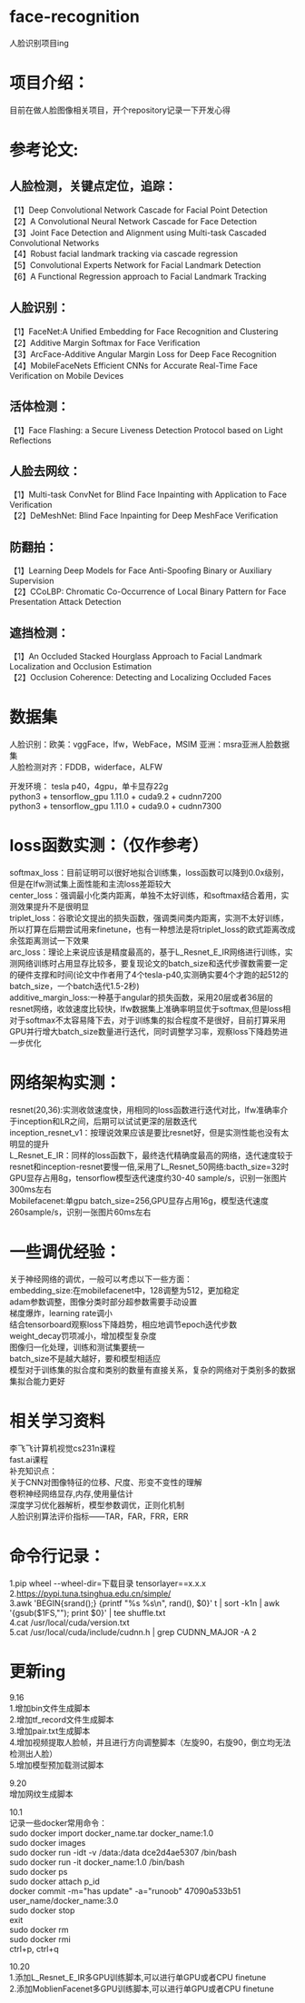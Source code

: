 # face-recognition
人脸识别项目ing<br/>

# 项目介绍：<br/>
目前在做人脸图像相关项目，开个repository记录一下开发心得<br/>

# 参考论文:<br/>
## 人脸检测，关键点定位，追踪：<br/>
【1】Deep Convolutional Network Cascade for Facial Point Detection<br/>
【2】A Convolutional Neural Network Cascade for Face Detection<br/>
【3】Joint Face Detection and Alignment using Multi-task Cascaded Convolutional Networks<br/>
【4】Robust facial landmark tracking via cascade regression<br/>
【5】Convolutional Experts Network for Facial Landmark Detection<br/>
【6】A Functional Regression approach to Facial Landmark Tracking<br/>

## 人脸识别：<br/>
【1】FaceNet:A Unified Embedding for Face Recognition and Clustering<br/>
【2】Additive Margin Softmax for Face Verification<br/>
【3】ArcFace-Additive Angular Margin Loss for Deep Face Recognition<br/>
【4】MobileFaceNets Efficient CNNs for Accurate Real-Time Face Verification on Mobile Devices <br/>

## 活体检测：<br/>
【1】Face Flashing: a Secure Liveness Detection Protocol based on Light Reflections<br/>

## 人脸去网纹：<br/>
【1】Multi-task ConvNet for Blind Face Inpainting with Application to Face Verification<br/>
【2】DeMeshNet: Blind Face Inpainting for Deep MeshFace Verification<br/>

## 防翻拍：<br/>
【1】Learning Deep Models for Face Anti-Spoofing Binary or Auxiliary Supervision<br/>
【2】CCoLBP: Chromatic Co-Occurrence of Local Binary Pattern for Face Presentation Attack Detection<br/>

## 遮挡检测：<br/>
【1】An Occluded Stacked Hourglass Approach to Facial Landmark Localization and Occlusion Estimation<br/>
【2】Occlusion Coherence: Detecting and Localizing Occluded Faces<br/>

# 数据集<br/>
人脸识别：欧美：vggFace，lfw，WebFace，MSIM   亚洲：msra亚洲人脸数据集<br/>
人脸检测对齐：FDDB，widerface，ALFW<br/>

开发环境：
tesla p40，4gpu，单卡显存22g<br/>
python3 + tensorflow_gpu 1.11.0 + cuda9.2 + cudnn7200<br/>
python3 + tensorflow_gpu 1.11.0 + cuda9.0 + cudnn7300<br/>


# loss函数实测：（仅作参考）<br/>
softmax_loss：目前证明可以很好地拟合训练集，loss函数可以降到0.0x级别，但是在lfw测试集上面性能和主流loss差距较大<br/>
center_loss：强调最小化类内距离，单独不太好训练，和softmax结合着用，实测效果提升不是很明显<br/>
triplet_loss：谷歌论文提出的损失函数，强调类间类内距离，实测不太好训练，所以打算在后期尝试用来finetune，也有一种想法是将triplet_loss的欧式距离改成余弦距离测试一下效果<br/>
arc_loss：理论上来说应该是精度最高的，基于L_Resnet_E_IR网络进行训练，实测网络训练时占用显存比较多，要复现论文的batch_size和迭代步骤数需要一定的硬件支撑和时间(论文中作者用了4个tesla-p40,实测确实要4个才跑的起512的batch_size，一个batch迭代1.5-2秒)<br/>
additive_margin_loss:一种基于angular的损失函数，采用20层或者36层的resnet网络，收敛速度比较快，lfw数据集上准确率明显优于softmax,但是loss相对于softmax不太容易降下去，对于训练集的拟合程度不是很好，目前打算采用GPU并行增大batch_size数量进行迭代，同时调整学习率，观察loss下降趋势进一步优化<br/>

# 网络架构实测：<br/>
resnet(20,36):实测收敛速度快，用相同的loss函数进行迭代对比，lfw准确率介于inception和LR之间，后期可以试试更深的层数迭代<br/>
inception_resnet_v1：按理说效果应该是要比resnet好，但是实测性能也没有太明显的提升<br/>
L_Resnet_E_IR：同样的loss函数下，最终迭代精确度最高的网络，迭代速度较于resnet和inception-resnet要慢一倍,采用了L_Resnet_50网络:bacth_size=32时GPU显存占用8g，tensorflow模型迭代速度约30-40 sample/s，识别一张图片300ms左右<br/>
Mobilefacenet:单gpu batch_size=256,GPU显存占用16g，模型迭代速度260sample/s，识别一张图片60ms左右<br/>

# 一些调优经验：<br/>
关于神经网络的调优，一般可以考虑以下一些方面：<br/>
embedding_size:在mobilefacenet中，128调整为512，更加稳定<br/>
adam参数调整，图像分类时部分超参数需要手动设置<br/>
梯度爆炸，learning rate调小<br/>
结合tensorboard观察loss下降趋势，相应地调节epoch迭代步数<br/>
weight_decay罚项减小，增加模型复杂度<br/>
图像归一化处理，训练和测试集要统一<br/>
batch_size不是越大越好，要和模型相适应<br/>
模型对于训练集的拟合度和类别的数量有直接关系，复杂的网络对于类别多的数据集拟合能力更好<br/>


# 相关学习资料
李飞飞计算机视觉cs231n课程<br/>
fast.ai课程<br/>
补充知识点：<br/>
关于CNN对图像特征的位移、尺度、形变不变性的理解<br/>
卷积神经网络显存,内存,使用量估计<br/>
深度学习优化器解析，模型参数调优，正则化机制<br/>
人脸识别算法评价指标——TAR，FAR，FRR，ERR<br/>


# 命令行记录：<br/>
1.pip wheel --wheel-dir=下载目录 tensorlayer==x.x.x<br/>
2.https://pypi.tuna.tsinghua.edu.cn/simple/<br/>
3.awk 'BEGIN{srand();} {printf "%s %s\n", rand(), $0}' t | sort -k1n | awk '{gsub($1FS,""); print $0}' | tee shuffle.txt<br/>
4.cat /usr/local/cuda/version.txt<br/>
5.cat /usr/local/cuda/include/cudnn.h | grep CUDNN_MAJOR -A 2<br/>

# 更新ing
9.16<br/>
1.增加bin文件生成脚本<br/>
2.增加tf_record文件生成脚本<br/>
3.增加pair.txt生成脚本<br/>
4.增加视频提取人脸帧，并且进行方向调整脚本（左旋90，右旋90，倒立均无法检测出人脸）<br/>
5.增加模型预加载测试脚本<br/>

9.20<br/>
增加网纹生成脚本<br/>

10.1<br/>
记录一些docker常用命令：<br/>
sudo docker import docker_name.tar docker_name:1.0<br/>
sudo docker images<br/>
sudo docker run -idt -v /data:/data dce2d4ae5307 /bin/bash<br/>
sudo docker run -it docker_name:1.0 /bin/bash<br/>
sudo docker ps<br/>
sudo docker attach p_id<br/>
docker commit -m="has update" -a="runoob" 47090a533b51 user_name/docker_name:3.0<br/>
sudo docker stop<br/>
exit<br/>
sudo docker rm  <br/>
sudo docker rmi <br/>
ctrl+p, ctrl+q <br/>

10.20<br/>
1.添加L_Resnet_E_IR多GPU训练脚本,可以进行单GPU或者CPU finetune<br/>
2.添加MoblienFacenet多GPU训练脚本,可以进行单GPU或者CPU finetune<br/>


